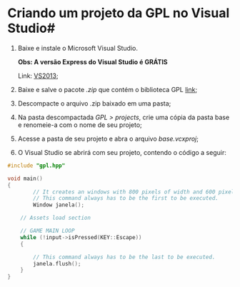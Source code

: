# Criando um projeto da GPL no Visual Studio#

1. Baixe e instale o Microsoft Visual Studio. 
    
    **Obs: A versão Express do Visual Studio é GRÁTIS**
    
    Link:
[VS2013](http://www.microsoft.com/en-us/download/details.aspx?id=44914);

2. Baixe e salve o pacote *.zip* que contém o biblioteca GPL [link](https://github.com/libgpl/GPL/archive/master.zip);
3. Descompacte o arquivo .zip baixado em uma pasta;
4. Na pasta descompactada *GPL > projects*, crie uma cópia da pasta base e renomeie-a com o nome de seu projeto;
5. Acesse a pasta de seu projeto e abra o arquivo *base.vcxproj*;
6. O Visual Studio se abrirá com seu projeto, contendo o código a seguir:

```C++
#include "gpl.hpp"

void main()
{
        // It creates an windows with 800 pixels of width and 600 pixels of height in fullscreeen mode  
        // This command always has to be the first to be executed.
        Window janela();

	// Assets load section

	// GAME MAIN LOOP
	while (!input->isPressed(KEY::Escape))
    {

        // This command always has to be the last to be executed.
		janela.flush();
    }
}
```
